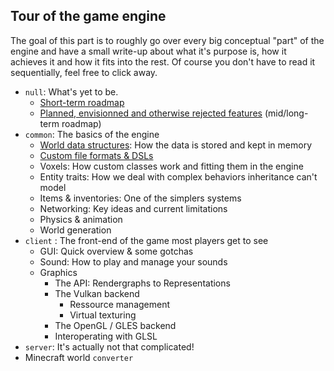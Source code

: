 
## Tour of the game engine

The goal of this part is to roughly go over every big conceptual "part" of the engine and have a small write-up about what it's purpose is, how it achieves it and how it fits into the rest. Of course you don't have to read it sequentially, feel free to click away.

* `null`: What's yet to be.
   * [Short-term roadmap](roadmap)
   * [Planned, envisionned and otherwise rejected features](planned_features) (mid/long-term roadmap)
* `common`: The basics of the engine
   * [World data structures](world_data): How the data is stored and kept in memory
   * [Custom file formats & DSLs](content_definitions)
   * Voxels: How custom classes work and fitting them in the engine
   * Entity traits: How we deal with complex behaviors inheritance can't model
   * Items & inventories: One of the simplers systems
   * Networking: Key ideas and current limitations
   * Physics & animation
   * World generation
* `client` : The front-end of the game most players get to see
   * GUI: Quick overview & some gotchas
   * Sound: How to play and manage your sounds
   * Graphics
       * The API: Rendergraphs to Representations
       * The Vulkan backend
           * Ressource management
           * Virtual texturing
       * The OpenGL / GLES backend
       * Interoperating with GLSL
* `server`: It's actually not that complicated! 
* Minecraft world `converter`